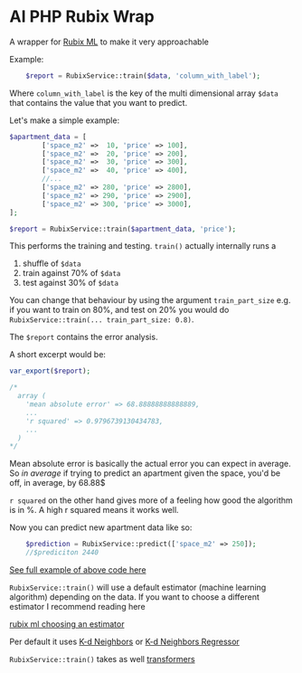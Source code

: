 
# AI PHP Rubix Wrap

A wrapper for  [Rubix ML](https://github.com/RubixML/ML) to make it very approachable


Example:

```php
    $report = RubixService::train($data, 'column_with_label');
```

Where `column_with_label` is the key of the multi dimensional array `$data` that contains the value that you want to predict.

Let's make a simple example:

```php
$apartment_data = [
        ['space_m2' =>  10, 'price' => 100],
        ['space_m2' =>  20, 'price' => 200],
        ['space_m2' =>  30, 'price' => 300],
        ['space_m2' =>  40, 'price' => 400],
        //...
        ['space_m2' => 280, 'price' => 2800],
        ['space_m2' => 290, 'price' => 2900],
        ['space_m2' => 300, 'price' => 3000],
];

$report = RubixService::train($apartment_data, 'price');

```

This performs the training and testing. `train()` actually internally runs a 
1. shuffle of `$data`
2. train against 70% of `$data`
3. test against 30% of `$data`

You can change that behaviour by using the argument `train_part_size` e.g. if you want to train on 80%, and test on 20% you would do `RubixService::train(... train_part_size: 0.8)`.


The `$report` contains the error analysis.

A short excerpt would be:

```php
var_export($report);

/* 
  array (
    'mean absolute error' => 68.88888888888889,
    ...
    'r squared' => 0.9796739130434783,
    ...
  )
*/ 
```

Mean absolute error is basically the actual error you can expect in average. So _in average_ if trying to predict an apartment given the space, you'd be off, in average, by 68.88$

`r squared` on the other hand gives more of a feeling how good the algorithm is in %. A high r squared means it works well.

Now you can predict new apartment data like so:

```php
    $prediction = RubixService::predict(['space_m2' => 250]);
    //$prediciton 2440
```

[See full example of above code here](https://github.com/torian257x/ai-php-rubix-wrap/blob/master/tests/Unit/ReadmeExamplesTest.php)



`RubixService::train()` will use a default estimator (machine learning algorithm) depending on the data. If you want to choose a different estimator I recommend reading here

[rubix ml choosing an estimator](https://docs.rubixml.com/latest/choosing-an-estimator.html)

Per default it uses [K-d Neighbors](https://docs.rubixml.com/latest/classifiers/kd-neighbors.html) or [K-d Neighbors Regressor](https://docs.rubixml.com/latest/regressors/kd-neighbors-regressor.html)

`RubixService::train()` takes as well [transformers](https://docs.rubixml.com/latest/preprocessing.html) 
